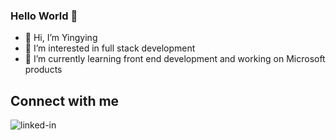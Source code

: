 ### Hello World 👋
- 👋 Hi, I’m Yingying
- 👀 I’m interested in full stack development 
- 🌱 I’m currently learning front end development and working on Microsoft products

## Connect with me

[<img align="left" alt="linked-in" src="https://img.shields.io/badge/linkedin-%230077B5.svg?&style=for-the-badge&logo=linkedin&logoColor=white" />](https://www.linkedin.com/in/yingying-yao-a5476276/)

